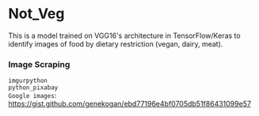 # Not_Veg

This is a model trained on VGG16's architecture in TensorFlow/Keras to identify images of food by dietary restriction (vegan, dairy, meat).

### Image Scraping
`imgurpython`  
`python_pixabay`  
`Google images`: https://gist.github.com/genekogan/ebd77196e4bf0705db51f86431099e57

